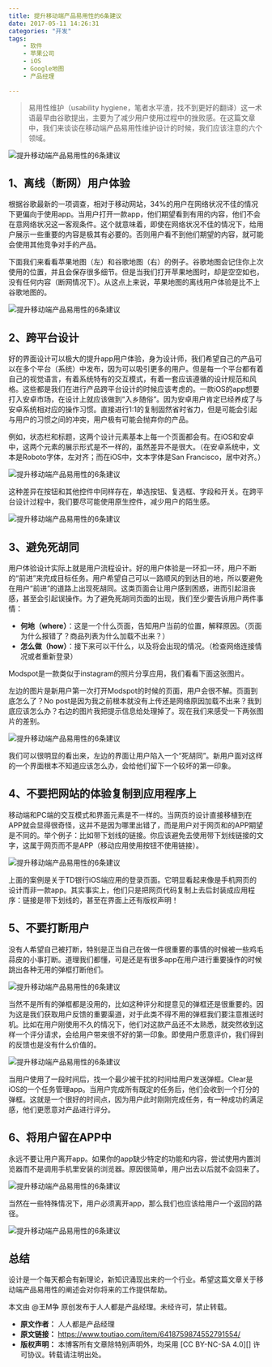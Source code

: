 ```yaml
---
title: 提升移动端产品易用性的6条建议
date: 2017-05-11 14:26:31
categories: "开发"
tags:
	- 软件
	- 苹果公司
	- iOS
	- Google地图
	- 产品经理

---
```


> 易用性维护（usability hygiene，笔者水平渣，找不到更好的翻译）这一术语最早由谷歌提出，主要为了减少用户使用过程中的挫败感。在这篇文章中，我们来谈谈在移动端产品易用性维护设计的时候，我们应该注意的六个领域。

![提升移动端产品易用性的6条建议][6]

## 1、离线（断网）用户体验 ##

根据谷歌最新的一项调查，相对于移动网站，34%的用户在网络状况不佳的情况下更偏向于使用app。当用户打开一款app，他们期望看到有用的内容，他们不会在意网络状况这一客观条件。这个就意味着，即使在网络状况不佳的情况下，给用户展示一些重要的内容是极其有必要的。否则用户看不到他们期望的内容，就可能会使用其他竞争对手的产品。

下面我们来看看苹果地图（左）和谷歌地图（右）的例子。谷歌地图会记住你上次使用的位置，并且会保存很多细节。但是当我们打开苹果地图时，却是空空如也，没有任何内容（断网情况下）。从这点上来说，苹果地图的离线用户体验是比不上谷歌地图的。

![提升移动端产品易用性的6条建议][6 1]

## 2、跨平台设计 ##

好的界面设计可以极大的提升app用户体验，身为设计师，我们希望自己的产品可以在多个平台（系统）中发布，因为可以吸引更多的用户。但是每一个平台都有着自己的视觉语言，有着系统特有的交互模式，有着一套应该遵循的设计规范和风格。这些都是我们在进行产品跨平台设计的时候应该考虑的。一款iOS的app想要打入安卓市场，在设计上就应该做到“入乡随俗”。因为安卓用户肯定已经养成了与安卓系统相对应的操作习惯。直接进行1:1的复制固然省时省力，但是可能会引起与用户的习惯之间的冲突，用户极有可能会抛弃你的产品。

例如，状态栏和标题，这两个设计元素基本上每一个页面都会有。在iOS和安卓中，这两个元素的展示形式是不一样的，虽然差异不是很大。（在安卓系统中，文本是Roboto字体，左对齐；而在iOS中，文本字体是San Francisco，居中对齐。）

![提升移动端产品易用性的6条建议][6 2]

这种差异在按钮和其他控件中同样存在，单选按钮、复选框、字段和开关。在跨平台设计过程中，我们要尽可能使用原生控件，减少用户的陌生感。

![提升移动端产品易用性的6条建议][6 3]

## 3、避免死胡同 ##

用户体验设计实际上就是用户流程设计。好的用户体验是一环扣一环，用户不断的“前进”来完成目标任务。用户希望自己可以一路顺风的到达目的地，所以要避免在用户“前进”的道路上出现死胡同。这类页面会让用户感到困惑，进而引起沮丧感，甚至会引起误操作。为了避免死胡同页面的出现，我们至少要告诉用户两件事情：

 *  **何地（where）**：这是一个什么页面，告知用户当前的位置，解释原因。（页面为什么报错了？商品列表为什么加载不出来？）
 *  **怎么做（how）**：接下来可以干什么，以及将会出现的情况。（检查网络连接情况或者重新登录）

Modspot是一款类似于instagram的照片分享应用，我们看看下面这张图片。

左边的图片是新用户第一次打开Modspot的时候的页面，用户会很不解。页面到底怎么了？No post是因为我之前根本就没有上传还是网络原因加载不出来？我到底应该怎么办？右边的图片我把提示信息给处理掉了。现在我们来感受一下两张图片的差别。

![提升移动端产品易用性的6条建议][6 4]

我们可以很明显的看出来，左边的界面让用户陷入一个“死胡同”。新用户面对这样的一个界面根本不知道应该怎么办，会给他们留下一个较坏的第一印象。

## 4、不要把网站的体验复制到应用程序上 ##

移动端和PC端的交互模式和界面元素是不一样的。当网页的设计直接移植到在APP就会显得很奇怪，这并不是因为哪里出错了，而是用户对于网页和的APP期望是不同的。举个例子：比如带下划线的链接。你应该避免去使用带下划线链接的文字，这属于网页而不是APP（移动应用使用按钮不使用链接）。

![提升移动端产品易用性的6条建议][6 5]

上面的案例是关于TD银行iOS端应用的登录页面。它明显看起来像是手机网页的设计而非一款app。其实事实上，他们只是把网页代码复制上去后封装成应用程序：链接是带下划线的，甚至在界面上还有版权声明！

## 5、不要打断用户 ##

没有人希望自己被打断，特别是正当自己在做一件很重要的事情的时候被一些鸡毛蒜皮的小事打断。道理我们都懂，可是还是有很多app在用户进行重要操作的时候跳出各种无用的弹框打断他们。

![提升移动端产品易用性的6条建议][6 6]

当然不是所有的弹框都是没用的，比如这种评分和提意见的弹框还是很重要的。因为这是我们获取用户反馈的重要渠道，对于此类不得不用的弹框我们要注意推送时机。比如在用户刚使用不久的情况下，他们对这款产品还不太熟悉，就突然收到这样一个评分请求，会给用户带来很不好的第一印象。即使用户愿意评价，我们得到的反馈也是没有什么价值的。

![提升移动端产品易用性的6条建议][6 7]

当用户使用了一段时间后，找一个最少被干扰的时间给用户发送弹框。Clear是iOS的一个任务管理app。当用户完成所有既定的任务后，他们会收到一个打分的弹框。这就是一个很好的时间点，因为用户此时刚刚完成任务，有一种成功的满足感，他们更愿意对产品进行评分。

## 6、将用户留在APP中 ##

永远不要让用户离开app。如果你的app缺少特定的功能和内容，尝试使用内置浏览器而不是调用手机里安装的浏览器。原因很简单，用户出去以后就不会回来了。

![提升移动端产品易用性的6条建议][6 8]

当然在一些特殊情况下，用户必须离开app，那么我们也应该给用户一个返回的路径。

![提升移动端产品易用性的6条建议][6 9]

## 总结 ##

设计是一个每天都会有新理论，新知识涌现出来的一个行业。希望这篇文章关于移动端产品易用性的阐述会对你将来的工作提供帮助。

本文由 @王M争 原创发布于人人都是产品经理。未经许可，禁止转载。


[6]: /pro/os/crawler/JJ7V-YIJZ-JZ3A.jpg
[6 1]: /pro/os/crawler/VRQZ-JYFV-26BQ.jpg
[6 2]: /pro/os/crawler/3E2Y-VARA-BEEE.jpg
[6 3]: /pro/os/crawler/6FVB-MFUA-UYVJ.jpg
[6 4]: /pro/os/crawler/A3QN-ABEM-UMUV.jpg
[6 5]: /pro/os/crawler/ZZAR-AF6V-Q7BQ.jpg
[6 6]: /pro/os/crawler/MZAV-UQBN-JYNN.jpg
[6 7]: /pro/os/crawler/MAYQ-ZFQA-63EI.jpg
[6 8]: /pro/os/crawler/EE2U-7NAE-VFAV.jpg
[6 9]: /pro/os/crawler/BZAY-FB3I-FRU2.jpg
 *  **原文作者：** 人人都是产品经理
 *  **原文链接：** https://www.toutiao.com/item/6418759874552791554/
 *  **版权声明：** 本博客所有文章除特别声明外，均采用 [CC BY-NC-SA 4.0][] 许可协议。转载请注明出处。